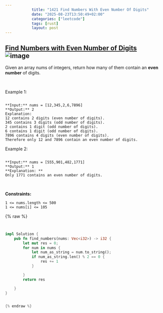 ```yaml
---
            title: "1421 Find Numbers With Even Number Of Digits"
            date: "2025-08-23T13:50:49+02:00"
            categories: ["leetcode"]
            tags: [rust]
            layout: post
---
```

            
## [Find Numbers with Even Number of Digits](https://leetcode.com/problems/find-numbers-with-even-number-of-digits) ![image](https://img.shields.io/badge/Difficulty-Easy-brightgreen)

Given an array nums of integers, return how many of them contain an **even number** of digits.

 

Example 1:

```

**Input:** nums = [12,345,2,6,7896]
**Output:** 2
Explanation: 
12 contains 2 digits (even number of digits). 
345 contains 3 digits (odd number of digits). 
2 contains 1 digit (odd number of digits). 
6 contains 1 digit (odd number of digits). 
7896 contains 4 digits (even number of digits). 
Therefore only 12 and 7896 contain an even number of digits.

```

Example 2:

```

**Input:** nums = [555,901,482,1771]
**Output:** 1 
**Explanation: **
Only 1771 contains an even number of digits.

```

 

**Constraints:**

	1 <= nums.length <= 500
	1 <= nums[i] <= 105

{% raw %}


```rust


impl Solution {
    pub fn find_numbers(nums: Vec<i32>) -> i32 {
        let mut res = 0;
        for num in nums {
            let num_as_string = num.to_string();
            if num_as_string.len() % 2 == 0 {
                res += 1
            }

        }
        return res

    }
}


{% endraw %}
```
